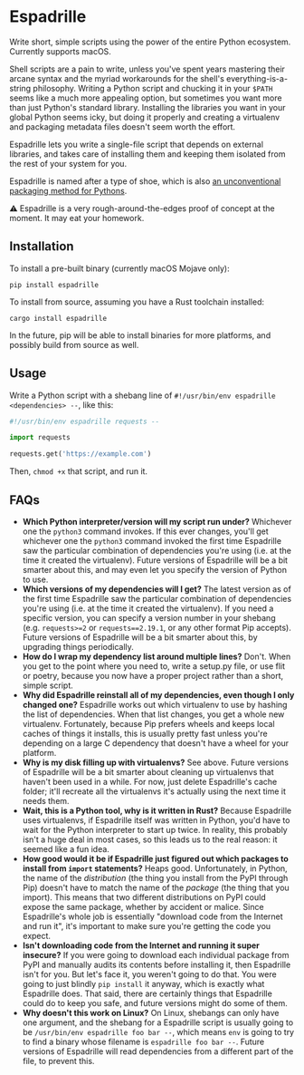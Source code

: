 # Espadrille

Write short, simple scripts using the power of the entire Python ecosystem. Currently supports macOS.

Shell scripts are a pain to write, unless you've spent years mastering their arcane syntax and the myriad workarounds for the shell's everything-is-a-string philosophy. Writing a Python script and chucking it in your `$PATH` seems like a much more appealing option, but sometimes you want more than just Python's standard library. Installing the libraries you want in your global Python seems icky, but doing it properly and creating a virtualenv and packaging metadata files doesn't seem worth the effort.

Espadrille lets you write a single-file script that depends on external libraries, and takes care of installing them and keeping them isolated from the rest of your system for you.

Espadrille is named after a type of shoe, which is also [an unconventional packaging method for Pythons](https://www.abc.net.au/news/2019-02-25/snake-hitchhikes-in-suitcase-from-queensland-to-scotland/10846236).

⚠️ Espadrille is a very rough-around-the-edges proof of concept at the moment. It may eat your homework.

## Installation

To install a pre-built binary (currently macOS Mojave only):

```
pip install espadrille
```

To install from source, assuming you have a Rust toolchain installed:

```
cargo install espadrille
```

In the future, pip will be able to install binaries for more platforms, and possibly build from source as well.

## Usage

Write a Python script with a shebang line of `#!/usr/bin/env espadrille <dependencies> --`, like this:

```python
#!/usr/bin/env espadrille requests --

import requests

requests.get('https://example.com')
```

Then, `chmod +x` that script, and run it.

## FAQs

- **Which Python interpreter/version will my script run under?** Whichever one the `python3` command invokes. If this ever changes, you'll get whichever one the `python3` command invoked the first time Espadrille saw the particular combination of dependencies you're using (i.e. at the time it created the virtualenv). Future versions of Espadrille will be a bit smarter about this, and may even let you specify the version of Python to use.
- **Which versions of my dependencies will I get?** The latest version as of the first time Espadrille saw the particular combination of dependencies you're using (i.e. at the time it created the virtualenv). If you need a specific version, you can specify a version number in your shebang (e.g. `requests>=2` or `requests==2.19.1`, or any other format Pip accepts). Future versions of Espadrille will be a bit smarter about this, by upgrading things periodically.
- **How do I wrap my dependency list around multiple lines?** Don't. When you get to the point where you need to, write a setup.py file, or use flit or poetry, because you now have a proper project rather than a short, simple script.
- **Why did Espadrille reinstall all of my dependencies, even though I only changed one?** Espadrille works out which virtualenv to use by hashing the list of dependencies. When that list changes, you get a whole new virtualenv. Fortunately, because Pip prefers wheels and keeps local caches of things it installs, this is usually pretty fast unless you're depending on a large C dependency that doesn't have a wheel for your platform.
- **Why is my disk filling up with virtualenvs?** See above. Future versions of Espadrille will be a bit smarter about cleaning up virtualenvs that haven't been used in a while. For now, just delete Espadrille's cache folder; it'll recreate all the virtualenvs it's actually using the next time it needs them.
- **Wait, this is a Python tool, why is it written in Rust?** Because Espadrille uses virtualenvs, if Espadrille itself was written in Python, you'd have to wait for the Python interpreter to start up twice. In reality, this probably isn't a huge deal in most cases, so this leads us to the real reason: it seemed like a fun idea.
- **How good would it be if Espadrille just figured out which packages to install from `import` statements?** Heaps good. Unfortunately, in Python, the name of the _distribution_ (the thing you install from the PyPI through Pip) doesn't have to match the name of the _package_ (the thing that you import). This means that two different distributions on PyPI could expose the same package, whether by accident or malice. Since Espadrille's whole job is essentially "download code from the Internet and run it", it's important to make sure you're getting the code you expect.
- **Isn't downloading code from the Internet and running it super insecure?** If you were going to download each individual package from PyPI and manually audits its contents before installing it, then Espadrille isn't for you. But let's face it, you weren't going to do that. You were going to just blindly `pip install` it anyway, which is exactly what Espadrille does. That said, there are certainly things that Espadrille could do to keep you safe, and future versions might do some of them.
- **Why doesn't this work on Linux?** On Linux, shebangs can only have one argument, and the shebang for a Espadrille script is usually going to be `/usr/bin/env espadrille foo bar --`, which means `env` is going to try to find a binary whose filename is `espadrille foo bar --`. Future versions of Espadrille will read dependencies from a different part of the file, to prevent this.